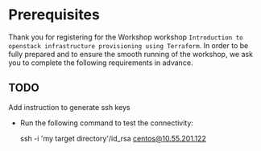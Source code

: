 # Prerequisites

Thank you for registering for the Workshop workshop `Introduction to openstack infrastructure provisioning using Terraform`. In order to be fully prepared and to ensure the smooth running of the workshop, we ask you to complete the following requirements in advance.

## TODO

Add instruction to generate ssh keys

- Run the following command to test the connectivity:

  ssh -i 'my target directory'/id_rsa centos@10.55.201.122
